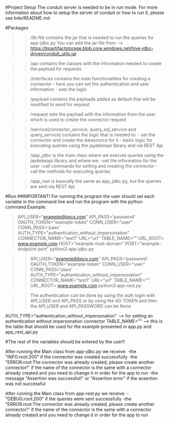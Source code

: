 #Project Setup
The conduit server is needed to be in run mode.
For more information about how to setup the server of conduit or how to run it, please see bde/README.md

#Packages

>> /lib file contains the jar that is needed to run the queries for app-jdbc.py
You can add the jar file from --> https://bpartifactstorage.blob.core.windows.net/hive-jdbc-driver/conduit_utils.jar

>> /api contains the classes with the information needed to create the payload for requests

>> /interfaces contains the main functionalities for creating a connector
            - here you can set the authentication and user information
            - sets the login 

>> /payload contains the payloads added as default that will be modified to send for request

>> /request sets the payload with the information from the user which is used to create the connector request

>> /service(connector_service, query_sql_service and query_service) contains the logic that is needed to:
            - set the connector and create the datasource for it
            - basic logic for executing queries using the jaydebeapi library and via REST Api

>> /app_jdbc is the main class where we execute queries using the jaydebeapi library and where we:
            -set the information for the user
            -call commands for setting and creating the connector
            -call the methods for executing queries

>> /app_rest is basically the same as app_jdbc.py, but the queries are sent via REST Api
 
#Run
##IMPORTANT!
For running the program the user should set each variable in the command line and run the program with the python command
Example:
>API_USER="example@bpcs.com" API_PASS='password' OAUTH_TOKEN="example-token" CONN_USER="user" CONN_PASS='pass' AUTH_TYPE="authentication_without_impersonation" 
CONNECTOR_NAME="test1" URL="url" TABLE_NAME="" URL_ROOT= www.example.com HOST="example-host-domain" PORT="example-endpoint-port" python3 app-jdbc.py

>>API_USER="example@bpcs.com" API_PASS='password' OAUTH_TOKEN="example-token" CONN_USER="user" CONN_PASS='pass' AUTH_TYPE="authentication_without_impersonation" 
CONNECTOR_NAME="test1" URL="url" TABLE_NAME="" URL_ROOT= www.example.com python3 app-rest.py

>>The authentication can be done by using the auth login with API_USER and API_PASS or by using the AD TOKEN and then the API_USER and API_PASSWORD can be None

AUTH_TYPE="authentication_without_impersonation" --> for setting an authentication without impersonation connector
TABLE_NAME="" --> this is the table that should be used for the example presented in app.py and app_rest_api.py

#The rest of the variables should be entered by the user!!

After running the Main class from app-jdbc.py we receive:
            -the "INFO:root:200" if the connector was created successfully
            -the "ERROR:root:The connector was already created, please create another connector!" if the name of the 
            connector is the same with a connector already created and you need to change it in order for the app to run
            -the message "Assertion was successful!" or "Assertion error" if the assertion was not successful

After running the Main class from app-rest.py we receive:
            -"DEBUG:root:200" if the queries were sent successfully
            -the "ERROR:root:The connector was already created, please create another connector!" if the name of the 
            connector is the same with a connector already created and you need to change it in order for the app to run
